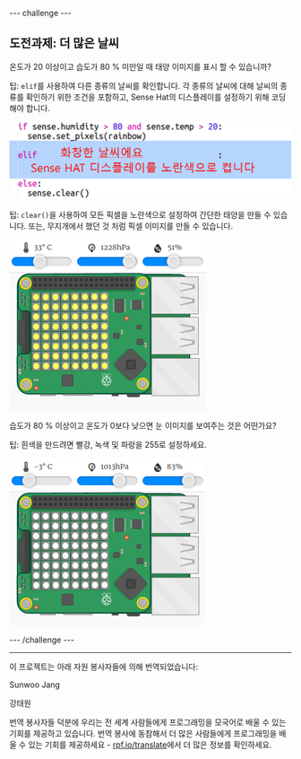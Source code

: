 --- challenge ---

## 도전과제: 더 많은 날씨

온도가 20 이상이고 습도가 80 % 미만일 때 태양 이미지를 표시 할 수 있습니까?

팁: `elif`를 사용하여 다른 종류의 날씨를 확인합니다. 각 종류의 날씨에 대해 날씨의 종류를 확인하기 위한 조건을 포함하고, Sense Hat의 디스플레이를 설정하기 위해 코딩해야 합니다.

![스크린샷](images/rainbow-elif.png)

팁: `clear()`을 사용하여 모든 픽셀을 노란색으로 설정하여 간단한 태양을 만들 수 있습니다. 또는, 무지개에서 했던 것 처럼 픽셀 이미지를 만들 수 있습니다.

![스크린샷](images/rainbow-sun.png)

습도가 80 % 이상이고 온도가 0보다 낮으면 눈 이미지를 보여주는 것은 어떤가요?

팁: 흰색을 만드려면 빨강, 녹색 및 파랑을 255로 설정하세요.

![스크린샷](images/rainbow-snow.png)

--- /challenge ---


***
이 프로젝트는 아래 자원 봉사자들에 의해 번역되었습니다:

Sunwoo Jang

강태원

번역 봉사자들 덕분에 우리는 전 세계 사람들에게 프로그래밍을 모국어로 배울 수 있는 기회를 제공하고 있습니다. 번역 봉사에 동참해서 더 많은 사람들에게 프로그래밍을 배울 수 있는 기회를 제공하세요 - [rpf.io/translate](https://rpf.io/translate)에서 더 많은 정보를 확인하세요.